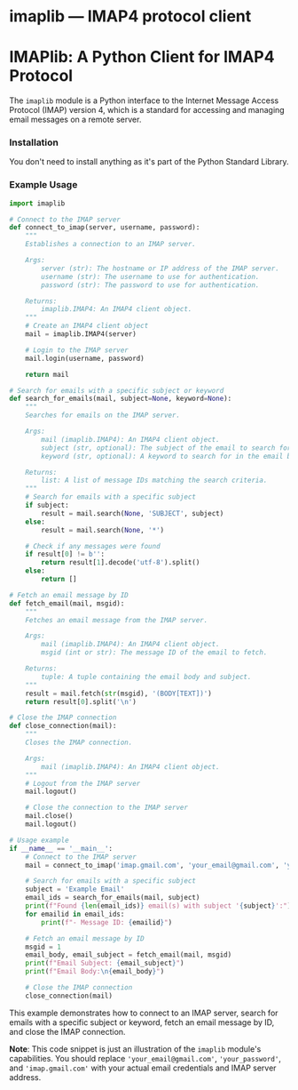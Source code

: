 # imaplib — IMAP4 protocol client

**IMAPlib: A Python Client for IMAP4 Protocol**
====================================================

The `imaplib` module is a Python interface to the Internet Message Access Protocol (IMAP) version 4, which is a standard for accessing and managing email messages on a remote server.

### Installation

You don't need to install anything as it's part of the Python Standard Library.

### Example Usage
```python
import imaplib

# Connect to the IMAP server
def connect_to_imap(server, username, password):
    """
    Establishes a connection to an IMAP server.

    Args:
        server (str): The hostname or IP address of the IMAP server.
        username (str): The username to use for authentication.
        password (str): The password to use for authentication.

    Returns:
        imaplib.IMAP4: An IMAP4 client object.
    """
    # Create an IMAP4 client object
    mail = imaplib.IMAP4(server)

    # Login to the IMAP server
    mail.login(username, password)

    return mail

# Search for emails with a specific subject or keyword
def search_for_emails(mail, subject=None, keyword=None):
    """
    Searches for emails on the IMAP server.

    Args:
        mail (imaplib.IMAP4): An IMAP4 client object.
        subject (str, optional): The subject of the email to search for. Defaults to None.
        keyword (str, optional): A keyword to search for in the email body or subject. Defaults to None.

    Returns:
        list: A list of message IDs matching the search criteria.
    """
    # Search for emails with a specific subject
    if subject:
        result = mail.search(None, 'SUBJECT', subject)
    else:
        result = mail.search(None, '*')

    # Check if any messages were found
    if result[0] != b'':
        return result[1].decode('utf-8').split()
    else:
        return []

# Fetch an email message by ID
def fetch_email(mail, msgid):
    """
    Fetches an email message from the IMAP server.

    Args:
        mail (imaplib.IMAP4): An IMAP4 client object.
        msgid (int or str): The message ID of the email to fetch.

    Returns:
        tuple: A tuple containing the email body and subject.
    """
    result = mail.fetch(str(msgid), '(BODY[TEXT])')
    return result[0].split('\n')

# Close the IMAP connection
def close_connection(mail):
    """
    Closes the IMAP connection.

    Args:
        mail (imaplib.IMAP4): An IMAP4 client object.
    """
    # Logout from the IMAP server
    mail.logout()

    # Close the connection to the IMAP server
    mail.close()
    mail.logout()

# Usage example
if __name__ == '__main__':
    # Connect to the IMAP server
    mail = connect_to_imap('imap.gmail.com', 'your_email@gmail.com', 'your_password')

    # Search for emails with a specific subject
    subject = 'Example Email'
    email_ids = search_for_emails(mail, subject)
    print(f"Found {len(email_ids)} email(s) with subject '{subject}':")
    for emailid in email_ids:
        print(f"- Message ID: {emailid}")

    # Fetch an email message by ID
    msgid = 1
    email_body, email_subject = fetch_email(mail, msgid)
    print(f"Email Subject: {email_subject}")
    print(f"Email Body:\n{email_body}")

    # Close the IMAP connection
    close_connection(mail)
```
This example demonstrates how to connect to an IMAP server, search for emails with a specific subject or keyword, fetch an email message by ID, and close the IMAP connection.

**Note**: This code snippet is just an illustration of the `imaplib` module's capabilities. You should replace `'your_email@gmail.com'`, `'your_password'`, and `'imap.gmail.com'` with your actual email credentials and IMAP server address.
